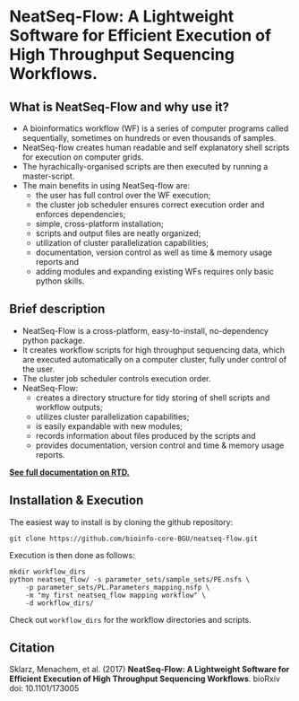 # **NeatSeq-Flow**: A Lightweight Software for Efficient Execution of High Throughput Sequencing Workflows.


What is NeatSeq-Flow and why use it?
-----------------------------
* A bioinformatics workflow (WF) is a series of computer programs called sequentially, sometimes on hundreds or even thousands of samples.
* NeatSeq-flow creates human readable and self explanatory shell scripts for execution on computer grids. 
* The hyrachically-organised scripts are then executed by running a master-script.
* The main benefits in using NeatSeq-flow are:
	* the user has full control over the WF execution;
	* the cluster job scheduler ensures correct execution order and enforces dependencies;
	* simple, cross-platform installation; 
	* scripts and output files are neatly organized;
	* utilization of cluster parallelization capabilities;
	* documentation, version control as well as time & memory usage reports and 
	* adding modules and expanding existing WFs requires only basic python skills.


Brief description
-----------------
* NeatSeq-Flow is a cross-platform, easy-to-install, no-dependency python package.
* It creates workflow scripts for high throughput sequencing data, which are executed automatically on a computer cluster, fully under control of the user.
* The cluster job scheduler controls execution order.
* NeatSeq-Flow:
	* creates a directory structure for tidy storing of shell scripts and workflow outputs;
	* utilizes cluster parallelization capabilities;
	* is easily expandable with new modules;
	* records information about files produced by the scripts and
	* provides documentation, version control and time & memory usage reports.



**[See full documentation on RTD.](http://NeatSeq-Flow.readthedocs.io/en/latest/)**

Installation & Execution
----------------------------

The easiest way to install is by cloning the github repository:

	git clone https://github.com/bioinfo-core-BGU/neatseq-flow.git

Execution is then done as follows:

	mkdir workflow_dirs
	python neatseq_flow/ -s parameter_sets/sample_sets/PE.nsfs \
		-p parameter_sets/PL.Parameters_mapping.nsfp \
		-m "my first neatseq_flow mapping workflow" \
		-d workflow_dirs/

Check out `workflow_dirs` for the workflow directories and scripts.

Citation
----------
Sklarz, Menachem, et al. (2017) **NeatSeq-Flow: A Lightweight Software for Efficient Execution of High Throughput Sequencing Workflows**. bioRxiv doi: 10.1101/173005
